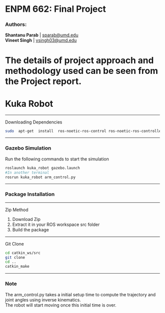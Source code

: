 # ENPM 662: Final Project
### Authors:
**Shantanu Parab**  |  sparab@umd.edu  
**Vineet Singh**  | vsingh03@umd.edu  

# The details of project approach and methodology used can be seen from the Project report.

# Kuka Robot
***
Downloading Dependencies
```bash
sudo  apt-get  install  ros-noetic-ros-control ros-noetic-ros-controllers
```
***
### Gazebo Simulation
Run the following commands to start the simulation
```bash
roslaunch kuka_robot gazebo.launch
#In another terminal
rosrun kuka_robot arm_control.py

```
***
### Package Installation
***
Zip Method  

1. Download Zip  
2. Extract it in your ROS workspace src folder  
3. Build the package  
***
Git Clone

```bash
cd catkin_ws/src
git clone 
cd ..
catkin_make
```
***
### Note
 The arm_control.py takes a initial setup time to compute the trajectory and joint angles using inverse kinematics.  
 The robot will start moving once this initial time is over.
